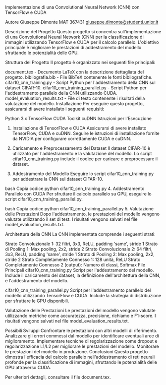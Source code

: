 Implementazione di una Convolutional Neural Network (CNN) con TensorFlow e CUDA


Autore
Giuseppe Dimonte
MAT 367431
giuseppe.dimonte@studenti.unipr.it

Descrizione del Progetto
Questo progetto si concentra sull'implementazione di una Convolutional Neural Network (CNN) per la classificazione di immagini utilizzando TensorFlow e CUDA per il calcolo parallelo. L'obiettivo principale è migliorare le prestazioni di addestramento del modello sfruttando le potenzialità delle GPU.

Struttura del Progetto
Il progetto è organizzato nei seguenti file principali:

document.tex - Documento LaTeX con la descrizione dettagliata del progetto.
bibliografia.bib - File BibTeX contenente le fonti bibliografiche.
cifar10_cnn_training.py - Script Python per l'addestramento della CNN sul dataset CIFAR-10.
cifar10_cnn_training_parallel.py - Script Python per l'addestramento parallelo della CNN utilizzando CUDA.
model_evaluation_results.txt - File di testo contenente i risultati della valutazione del modello.
Installazione
Per eseguire questo progetto, assicurarsi di avere installato i seguenti requisiti:

Python 3.x
TensorFlow
CUDA Toolkit
cuDNN
Istruzioni per l'Esecuzione
1. Installazione di TensorFlow e CUDA
Assicurarsi di avere installato TensorFlow, CUDA e cuDNN. Seguire le istruzioni di installazione fornite da NVIDIA per configurare correttamente CUDA e cuDNN.

2. Caricamento e Preprocessamento del Dataset
Il dataset CIFAR-10 è utilizzato per l'addestramento e la valutazione del modello. Lo script cifar10_cnn_training.py include il codice per caricare e preprocessare il dataset.

3. Addestramento del Modello
Eseguire lo script cifar10_cnn_training.py per addestrare la CNN sul dataset CIFAR-10.

bash
Copia codice
python cifar10_cnn_training.py
4. Addestramento Parallelo con CUDA
Per sfruttare il calcolo parallelo su GPU, eseguire lo script cifar10_cnn_training_parallel.py.

bash
Copia codice
python cifar10_cnn_training_parallel.py
5. Valutazione delle Prestazioni
Dopo l'addestramento, le prestazioni del modello vengono valutate utilizzando il set di test. I risultati vengono salvati nel file model_evaluation_results.txt.

Architettura della CNN
La CNN implementata comprende i seguenti strati:

Strato Convoluzionale 1: 32 filtri, 3x3, ReLU, padding 'same', stride 1
Strato di Pooling 1: Max pooling, 2x2, stride 2
Strato Convoluzionale 2: 64 filtri, 3x3, ReLU, padding 'same', stride 1
Strato di Pooling 2: Max pooling, 2x2, stride 2
Strato Completamente Connesso 1: 128 unità, ReLU
Strato Completamente Connesso 2 (output): Numero di classi, Softmax
File Principali
cifar10_cnn_training.py
Script per l'addestramento del modello. Include il caricamento del dataset, la definizione dell'architettura della CNN, e l'addestramento del modello.

cifar10_cnn_training_parallel.py
Script per l'addestramento parallelo del modello utilizzando TensorFlow e CUDA. Include la strategia di distribuzione per sfruttare le GPU disponibili.

Valutazione delle Prestazioni
Le prestazioni del modello vengono valutate utilizzando metriche come accuratezza, precisione, richiamo e F1-score. I risultati vengono salvati nel file model_evaluation_results.txt.

Possibili Sviluppi
Confrontare le prestazioni con altri modelli di riferimento.
Analizzare gli errori commessi dal modello per identificare eventuali aree di miglioramento.
Implementare tecniche di regolarizzazione come dropout e regolarizzazione L1/L2 per migliorare le prestazioni del modello.
Monitorare le prestazioni del modello in produzione.
Conclusioni
Questo progetto dimostra l'efficacia del calcolo parallelo nell'addestramento di reti neurali profonde per la classificazione di immagini, sfruttando le potenzialità delle GPU attraverso CUDA.

Per ulteriori dettagli, consultare il file document.tex.
